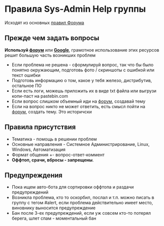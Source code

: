 # Правила Sys-Admin Help группы
Исходят из основных [правил Форума](https://github.com/m0zgen/forum-chat-rules/blob/master/Forum-rules.md)
## Прежде чем задать вопросы
**Используй [форум](https://forum.sys-adm.in)** или **[Google](https://google.com)**, грамотное использование этих ресурсов решит большую часть возникших проблем
* Если проблема не решена - сформулируй вопрос, так что бы было понятно окружающим, подготовь фото / скриншоты с ошибкой или текст ошибки
* Подготовь информацию о том, какое у тебя железо, дистрибутив, остальное ПО
* Если есть логи, можешь приложить их в виде txt файла или выгрузи копи-паст на pastebin.com
* Если вопрос слишком объемный иди на [форум](https://forum.sys-adm.in), создавай тему
* Если на вопрос никто не может ответить, есть смысл пойти на [форум](https://forum.sys-adm.in), создать тему. Это историчски
## Правила присутствия
* Тематика - помощь в решении проблем
* Основные направления - Системное Администрирование, Linux, Windows, Автоматизация
* Формат общения +- вопрос-ответ-коммент
* **Оффтоп, срачи, вбросы - запрещены**.
## Предупреждения
* Пока ищем авто-бота для сортировки оффтопа и раздачи предупреждений
* Возникла проблема, кто то оскорбил, послал и т.п. можно писать в группу с тегом #alert, если проблема действительно имеет место, виновнику выносится предупреждение
* Бан после 3-ех предупреждений, если уж совсем кто-то потерял берега, шлет спам - моментальный бан